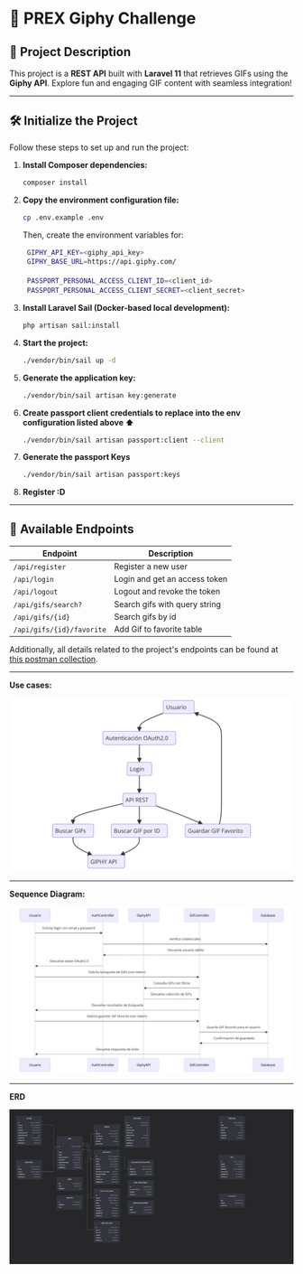 # 🎉 PREX Giphy Challenge

## 🚀 Project Description

This project is a **REST API** built with **Laravel 11** that retrieves GIFs using the **Giphy API**. Explore fun and engaging GIF content with seamless integration!

---

## 🛠️ Initialize the Project

Follow these steps to set up and run the project:

1. **Install Composer dependencies:**
   ```bash
   composer install
   ```

2. **Copy the environment configuration file:**
   ```bash
   cp .env.example .env
   ```

   Then, create the environment variables for:

   ```bash
    GIPHY_API_KEY=<giphy_api_key>
    GIPHY_BASE_URL=https://api.giphy.com/

    PASSPORT_PERSONAL_ACCESS_CLIENT_ID=<client_id>
    PASSPORT_PERSONAL_ACCESS_CLIENT_SECRET=<client_secret>
    ```

3. **Install Laravel Sail (Docker-based local development):**
   ```bash
   php artisan sail:install
   ```

4. **Start the project:**
   ```bash
   ./vendor/bin/sail up -d
   ```

5. **Generate the application key:**
   ```bash
   ./vendor/bin/sail artisan key:generate
   ```
6. **Create passport client credentials to replace into the env configuration listed above ⬆️**

    ```bash
    ./vendor/bin/sail artisan passport:client --client
    ```
7. **Generate the passport Keys**  

   ```bash
   ./vendor/bin/sail artisan passport:keys
   ```

8. **Register :D**


---

## 📌 Available Endpoints

| **Endpoint**                | **Description**                   |
|-----------------------------|-----------------------------------|
| `/api/register`             | Register a new user               |
| `/api/login`                | Login and get an access token     |
| `/api/logout`               | Logout and revoke the token       |
| `/api/gifs/search?`         | Search gifs with query string     |
| `/api/gifs/{id}`            | Search gifs by id                 |
| `/api/gifs/{id}/favorite`   | Add Gif to favorite table         |

Additionally, all details related to the project's endpoints can be found at [this postman collection](https://documenter.getpostman.com/view/7945247/2sAYHzH436).

---

**Use cases:**

![](./docs/use_cases.png)

---

**Sequence Diagram:**

![](./docs/sequence_diagram.png)

---

**ERD**

![](./docs/ERD.png)